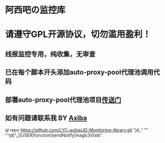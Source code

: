 # 阿西吧の监控库
# 请遵守GPL开源协议，切勿滥用盈利！

## 线报监控专用，纯收集，无审查
## 已在每个脚本开头添加auto-proxy-pool代理池调用代码
## 部署auto-proxy-pool代理池项目[传送门](https://blog.qninq.cn/archives/proxypool.html)
## 如有问题请联系我 BY [Axiba](https://t.me/lyc_axiba)
ql repo https://github.com/LYC-axiba/JD-Monitoring-library.git "jd_" "" "^jd[^_]|USER|function|sendNotify|magic|h5sts"
